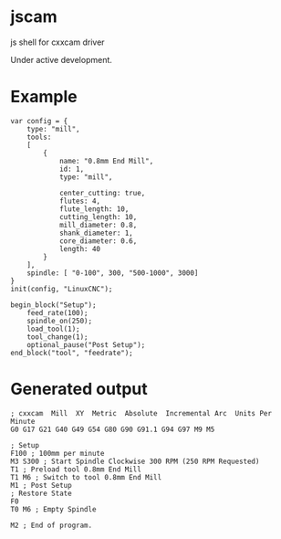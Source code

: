 jscam
=====

js shell for cxxcam driver

Under active development.

Example
=======

    var config = {
        type: "mill",
        tools:
        [
            {
                name: "0.8mm End Mill",
                id: 1,
                type: "mill",
    
                center_cutting: true,
                flutes: 4,
                flute_length: 10,
                cutting_length: 10,
                mill_diameter: 0.8,
                shank_diameter: 1,
                core_diameter: 0.6,
                length: 40
            }
        ],
        spindle: [ "0-100", 300, "500-1000", 3000]
    }
    init(config, "LinuxCNC");
    
    begin_block("Setup");
        feed_rate(100);
        spindle_on(250);
        load_tool(1);
        tool_change(1);
        optional_pause("Post Setup");
    end_block("tool", "feedrate");

Generated output
================
    ; cxxcam  Mill  XY  Metric  Absolute  Incremental Arc  Units Per Minute  
    G0 G17 G21 G40 G49 G54 G80 G90 G91.1 G94 G97 M9 M5
    
    ; Setup
    F100 ; 100mm per minute
    M3 S300 ; Start Spindle Clockwise 300 RPM (250 RPM Requested)
    T1 ; Preload tool 0.8mm End Mill
    T1 M6 ; Switch to tool 0.8mm End Mill
    M1 ; Post Setup
    ; Restore State
    F0
    T0 M6 ; Empty Spindle
    
    M2 ; End of program.

